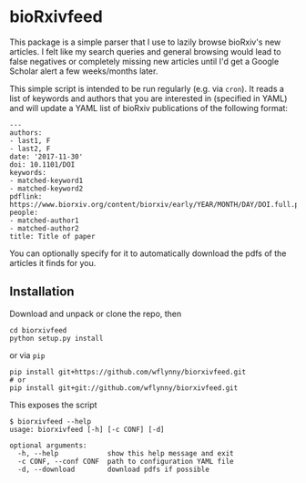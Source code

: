 # bioRxivfeed

This package is a simple parser that I use to lazily browse bioRxiv's new
articles.  I felt like my search queries and general browsing would lead to
false negatives or completely missing new articles until I'd get a Google
Scholar alert a few weeks/months later.

This simple script is intended to be run regularly (e.g. via `cron`).  It reads
a list of keywords and authors that you are interested in (specified in YAML)
and will update a YAML list of bioRxiv publications of the following format:

    ---
    authors:
    - last1, F
    - last2, F
    date: '2017-11-30'
    doi: 10.1101/DOI
    keywords:
    - matched-keyword1
    - matched-keyword2
    pdflink: https://www.biorxiv.org/content/biorxiv/early/YEAR/MONTH/DAY/DOI.full.pdf
    people:
    - matched-author1
    - matched-author2
    title: Title of paper

You can optionally specify for it to automatically download the pdfs of the
articles it finds for you.

## Installation

Download and unpack or clone the repo, then

    cd biorxivfeed
    python setup.py install

or via `pip`

    pip install git+https://github.com/wflynny/biorxivfeed.git
    # or
    pip install git+git://github.com/wflynny/biorxivfeed.git

This exposes the script

    $ biorxivfeed --help
    usage: biorxivfeed [-h] [-c CONF] [-d]

    optional arguments:
      -h, --help            show this help message and exit
      -c CONF, --conf CONF  path to configuration YAML file
      -d, --download        download pdfs if possible


